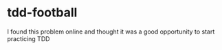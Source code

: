 # tdd-football
I found this problem online and thought it was a good opportunity to start practicing TDD
